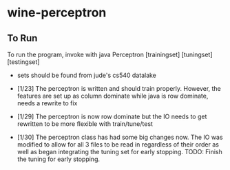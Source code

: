 # wine-perceptron

## To Run
To run the program, invoke with java Perceptron [trainingset] [tuningset] [testingset]
* sets should be found from jude's cs540 datalake 

* [1/23] The perceptron is written and should train properly. However, the features are set up as column dominate while java is row dominate, needs a rewrite to fix

* [1/29] The perceptron is now row dominate but the IO needs to get rewritten to be more flexible with train/tune/test

* [1/30] The perceptron class has had some big changes now. The IO was modified to allow for all 3 files to be read in regardless of their order as well as began integrating the tuning set for early stopping. TODO: Finish the tuning for early stopping.